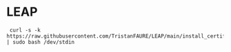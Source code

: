 # LEAP

```console
 curl -s -k https://raw.githubusercontent.com/TristanFAURE/LEAP/main/install_certificate.sh | sudo bash /dev/stdin
```
